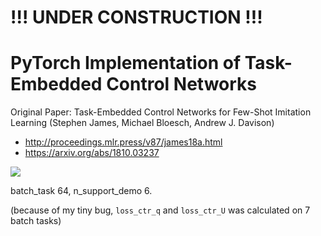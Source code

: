 # !!! UNDER CONSTRUCTION !!!

# PyTorch Implementation of Task-Embedded Control Networks

Original Paper: Task-Embedded Control Networks for Few-Shot Imitation Learning (Stephen James, Michael Bloesch, Andrew J. Davison)
- http://proceedings.mlr.press/v87/james18a.html
- https://arxiv.org/abs/1810.03237


![](https://drive.google.com/uc?id=1VvTQJlzipqTcgbaV59z__2pN3DAkHUpQ)

batch_task 64, n_support_demo 6.

(because of my tiny bug, `loss_ctr_q` and `loss_ctr_U` was calculated on 7 batch tasks)
